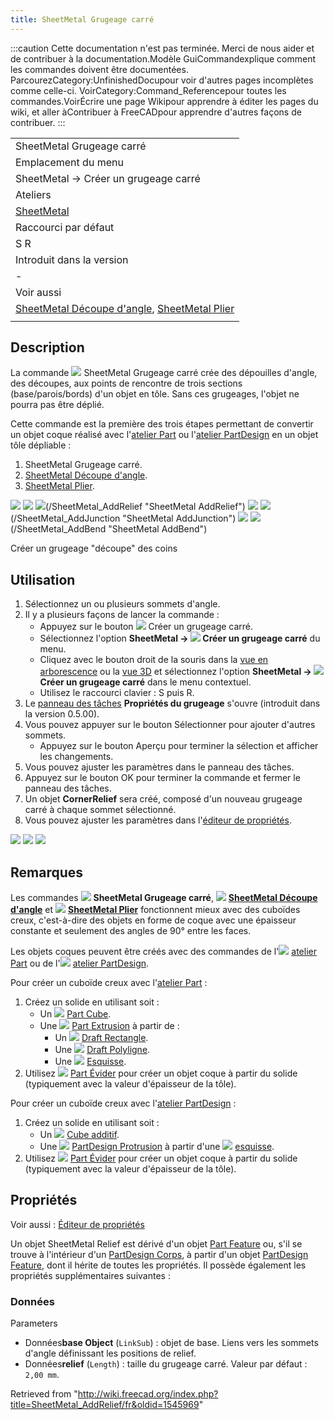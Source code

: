 ```yaml
---
title: SheetMetal Grugeage carré
---
```


:::caution
Cette documentation n'est pas terminée. Merci de nous aider et de contribuer à la documentation.Modèle GuiCommandexplique comment les commandes doivent être documentées. ParcourezCategory:UnfinishedDocupour voir d'autres pages incomplètes comme celle-ci. VoirCategory:Command_Referencepour toutes les commandes.VoirÉcrire une page Wikipour apprendre à éditer les pages du wiki, et aller àContribuer à FreeCADpour apprendre d'autres façons de contribuer.
:::

|                                                                                                                                                          |
| -------------------------------------------------------------------------------------------------------------------------------------------------------- |
| SheetMetal Grugeage carré                                                                                                                                |
| Emplacement du menu                                                                                                                                      |
| SheetMetal → Créer un grugeage carré                                                                                                                     |
| Ateliers                                                                                                                                                 |
| [SheetMetal](/SheetMetal_Workbench/fr "SheetMetal Workbench/fr")                                                                                         |
| Raccourci par défaut                                                                                                                                     |
| S R                                                                                                                                                      |
| Introduit dans la version                                                                                                                                |
| -                                                                                                                                                        |
| Voir aussi                                                                                                                                               |
| [SheetMetal Découpe d'angle](/SheetMetal_AddJunction/fr "SheetMetal AddJunction/fr"), [SheetMetal Plier](/SheetMetal_AddBend/fr "SheetMetal AddBend/fr") |
|                                                                                                                                                          |

## Description

La commande ![](/images/SheetMetal_AddRelief.svg) SheetMetal Grugeage carré crée des dépouilles d'angle, des découpes, aux points de rencontre de trois sections (base/parois/bords) d'un objet en tôle. Sans ces grugeages, l'objet ne pourra pas être déplié.

Cette commande est la première des trois étapes permettant de convertir un objet coque réalisé avec l'[atelier Part](/Part_Workbench/fr "Part Workbench/fr") ou l'[atelier PartDesign](/PartDesign_Workbench/fr "PartDesign Workbench/fr") en un objet tôle dépliable :

1. SheetMetal Grugeage carré.
2. [SheetMetal Découpe d'angle](/SheetMetal_AddJunction/fr "SheetMetal AddJunction/fr").
3. [SheetMetal Plier](/SheetMetal_AddBend/fr "SheetMetal AddBend/fr").

![](/images/SheetMetal_ConvertShellObject-01.png) ![](/images/Button_right.svg)
![](/images/SheetMetal_ConvertShellObject-02.png)(/SheetMetal_AddRelief "SheetMetal AddRelief") ![](/images/Button_right.svg)
![](/images/SheetMetal_ConvertShellObject-03.png)(/SheetMetal_AddJunction "SheetMetal AddJunction") ![](/images/Button_right.svg)
![](/images/SheetMetal_ConvertShellObject-04.png)(/SheetMetal_AddBend "SheetMetal AddBend")

Créer un grugeage "découpe" des coins

## Utilisation

1. Sélectionnez un ou plusieurs sommets d'angle.
2. Il y a plusieurs façons de lancer la commande :
   - Appuyez sur le bouton ![](/images/SheetMetal_AddRelief.svg) Créer un grugeage carré.
   - Sélectionnez l'option **SheetMetal → ![](/images/SheetMetal_AddRelief.svg) Créer un grugeage carré** du menu.
   - Cliquez avec le bouton droit de la souris dans la [vue en arborescence](/Tree_view/fr "Tree view/fr") ou la [vue 3D](/3D_view/fr "3D view/fr") et sélectionnez l'option **SheetMetal → ![](/images/SheetMetal_AddRelief.svg) Créer un grugeage carré** dans le menu contextuel.
   - Utilisez le raccourci clavier : S puis R.
3. Le [panneau des tâches](/Task_panel/fr "Task panel/fr") **Propriétés du grugeage** s'ouvre (introduit dans la version 0.5.00).
4. Vous pouvez appuyer sur le bouton Sélectionner pour ajouter d'autres sommets.
   - Appuyez sur le bouton Aperçu pour terminer la sélection et afficher les changements.
5. Vous pouvez ajuster les paramètres dans le panneau des tâches.
6. Appuyez sur le bouton OK pour terminer la commande et fermer le panneau des tâches.
7. Un objet **CornerRelief** sera créé, composé d'un nouveau grugeage carré à chaque sommet sélectionné.
8. Vous pouvez ajuster les paramètres dans l'[éditeur de propriétés](/Property_editor/fr "Property editor/fr").

![](/images/SheetMetal_ConvertShellObject-05.png) ![](/images/Button_right.svg)
![](/images/SheetMetal_ConvertShellObject-06.png)

## Remarques

Les commandes ![](/images/SheetMetal_AddRelief.svg) **SheetMetal Grugeage carré**, ![](/images/SheetMetal_AddJunction.svg) **[SheetMetal Découpe d'angle](/SheetMetal_AddJunction/fr "SheetMetal AddJunction/fr")** et ![](/images/SheetMetal_AddBend.svg) **[SheetMetal Plier](/SheetMetal_AddBend/fr "SheetMetal AddBend/fr")** fonctionnent mieux avec des cuboïdes creux, c'est-à-dire des objets en forme de coque avec une épaisseur constante et seulement des angles de 90° entre les faces.

Les objets coques peuvent être créés avec des commandes de l'![](/images/Workbench_Part.svg) [atelier Part](/Part_Workbench/fr "Part Workbench/fr")
ou de l'![](/images/Workbench_PartDesign.svg) [atelier PartDesign](/PartDesign_Workbench/fr "PartDesign Workbench/fr").

Pour créer un cuboïde creux avec l'[atelier Part](/Part_Workbench/fr "Part Workbench/fr") :

1. Créez un solide en utilisant soit :
   - Un ![](/images/Part_Box.svg) [Part Cube](/Part_Box/fr "Part Box/fr").
   - Une ![](/images/Part_Extrude.svg) [Part Extrusion](/Part_Extrude/fr "Part Extrude/fr") à partir de :
     - Un ![](/images/Draft_Rectangle.svg) [Draft Rectangle](/Draft_Rectangle/fr "Draft Rectangle/fr").
     - Une ![](/images/Draft_Wire.svg) [Draft Polyligne](/Draft_Wire/fr "Draft Wire/fr").
     - Une ![](/images/Sketcher_NewSketch.svg) [Esquisse](/Sketcher_NewSketch/fr "Sketcher NewSketch/fr").
2. Utilisez ![](/images/Part_Thickness.svg) [Part Évider](/Part_Thickness/fr "Part Thickness/fr") pour créer un objet coque à partir du solide (typiquement avec la valeur d'épaisseur de la tôle).

Pour créer un cuboïde creux avec l'[atelier PartDesign](/PartDesign_Workbench/fr "PartDesign Workbench/fr") :

1. Créez un solide en utilisant soit :
   - Un ![](/images/PartDesign_AdditiveBox.svg) [Cube additif](/PartDesign_AdditiveBox/fr "PartDesign AdditiveBox/fr").
   - Une ![](/images/PartDesign_Pad.svg) [PartDesign Protrusion](/PartDesign_Pad/fr "PartDesign Pad/fr") à partir d'une ![](/images/Sketcher_NewSketch.svg) [esquisse](/Sketcher_NewSketch/fr "Sketcher NewSketch/fr").
2. Utilisez ![](/images/Part_Thickness.svg) [Part Évider](/Part_Thickness/fr "Part Thickness/fr") pour créer un objet coque à partir du solide (typiquement avec la valeur d'épaisseur de la tôle).

## Propriétés

Voir aussi : [Éditeur de propriétés](/Property_editor/fr "Property editor/fr")

Un objet SheetMetal Relief est dérivé d'un objet [Part Feature](/Part_Feature/fr "Part Feature/fr") ou, s'il se trouve à l'intérieur d'un [PartDesign Corps](/PartDesign_Body/fr "PartDesign Body/fr"), à partir d'un objet [PartDesign Feature](/PartDesign_Feature/fr "PartDesign Feature/fr"), dont il hérite de toutes les propriétés. Il possède également les propriétés supplémentaires suivantes :

### Données

Parameters

- Données**base Object** (`LinkSub`) : objet de base. Liens vers les sommets d'angle définissant les positions de relief.
- Données**relief** (`Length`) : taille du grugeage carré. Valeur par défaut : `2,00 mm`.

Retrieved from "<http://wiki.freecad.org/index.php?title=SheetMetal_AddRelief/fr&oldid=1545969>"
